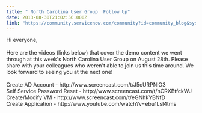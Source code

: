 ```yaml
---
title: " North Carolina User Group  Follow Up"
date: 2013-08-30T21:02:56.000Z
link: "https://community.servicenow.com/community?id=community_blog&sys_id=acaca225dbd0dbc01dcaf3231f961917"
---
```

<p>Hi everyone,<br /><br />Here are the videos (links below) that cover the demo content we went through at this week's North Carolina User Group on August 28th. Please share with your colleagues who weren't able to join us this time around. We look forward to seeing you at the next one! <br /><br />Create AD Account - http://www.screencast.com/t/J5cURPNlO3<br />Self Service Password Reset - http://www.screencast.com/t/nCRXBtfckWJ<br />Create/Modify VM - http://www.screencast.com/t/eGNhkYBNfD<br />Create Application - http://www.youtube.com/watch?v=ebu1Lsl4tms</p>